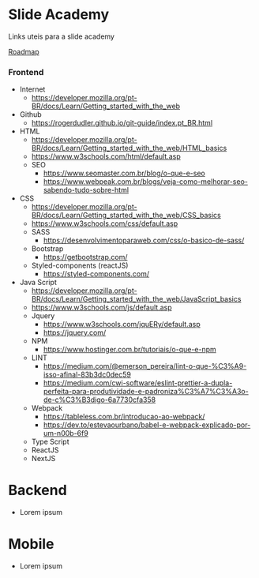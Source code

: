 # Slide Academy

Links uteis para a slide academy

 [Roadmap](https://github.com/hideraldus13/roadmap-do-desenvolvedor-web)

### Frontend

- Internet
  - https://developer.mozilla.org/pt-BR/docs/Learn/Getting_started_with_the_web
- Github
  - https://rogerdudler.github.io/git-guide/index.pt_BR.html
- HTML
  - https://developer.mozilla.org/pt-BR/docs/Learn/Getting_started_with_the_web/HTML_basics
  - https://www.w3schools.com/html/default.asp
  - SEO
    - https://www.seomaster.com.br/blog/o-que-e-seo
    - https://www.webpeak.com.br/blogs/veja-como-melhorar-seo-sabendo-tudo-sobre-html
- CSS
  - https://developer.mozilla.org/pt-BR/docs/Learn/Getting_started_with_the_web/CSS_basics
  - https://www.w3schools.com/css/default.asp
  - SASS
    - https://desenvolvimentoparaweb.com/css/o-basico-de-sass/
  - Bootstrap
    - https://getbootstrap.com/
  - Styled-components (reactJS)
    - https://styled-components.com/
- Java Script
  - https://developer.mozilla.org/pt-BR/docs/Learn/Getting_started_with_the_web/JavaScript_basics
  - https://www.w3schools.com/js/default.asp
  - Jquery
    - https://www.w3schools.com/jquERy/default.asp
    - https://jquery.com/
  - NPM
    - https://www.hostinger.com.br/tutoriais/o-que-e-npm
  - LINT
    - https://medium.com/@emerson_pereira/lint-o-que-%C3%A9-isso-afinal-83b3dc0dec59
    - https://medium.com/cwi-software/eslint-prettier-a-dupla-perfeita-para-produtividade-e-padroniza%C3%A7%C3%A3o-de-c%C3%B3digo-6a7730cfa358
  - Webpack
    - https://tableless.com.br/introducao-ao-webpack/
    - https://dev.to/estevaourbano/babel-e-webpack-explicado-por-um-n00b-6f9
  - Type Script
  - ReactJS
  - NextJS


# Backend

- Lorem ipsum

# Mobile

- Lorem ipsum
